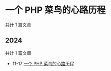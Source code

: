 # 一个 PHP 菜鸟的心路历程

共计 1 篇文章

## 2024

共计 1 篇文章

- 11-17 [一个 PHP 菜鸟的心路历程](https://blog.yingnan.wang/projects/w2lz/hugo-blog/ "2024-11-17 06:27:30")
